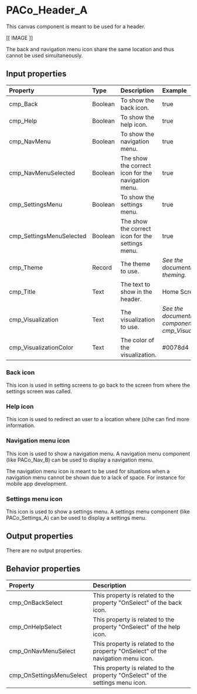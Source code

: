 # PACo_Header_A

This canvas component is meant to be used for a header.

[[ IMAGE ]]

The back and navigation menu icon share the same location and thus cannot be used simultaneously.

## **Input properties**

| Property | Type | Description | Example |
| :--- | :--- | :--- | :--- |
| cmp_Back | Boolean | To show the back icon. | true |
| cmp_Help | Boolean | To show the help icon. | true |
| cmp_NavMenu | Boolean | To show the navigation menu. | true |
| cmp_NavMenuSelected | Boolean | The show the correct icon for the navigation menu. | true |
| cmp_SettingsMenu | Boolean | To show the settings menu. | true |
| cmp_SettingsMenuSelected | Boolean | The show the correct icon for the settings menu. | true |
| cmp_Theme | Record | The theme to use. | *See the documention on theming.* |
| cmp_Title | Text | The text to show in the header. | Home Screen |
| cmp_Visualization | Text | The visualization to use. | *See the documention on the component cmp_Visualization_A.* |
| cmp_VisualizationColor | Text | The color of the visualization. | #0078d4 |

### Back icon
This icon is used in setting screens to go back to the screen from where the settings screen was called.

### Help icon
This icon is used to redirect an user to a location where (s)he can find more information.

### Navigation menu icon
This icon is used to show a navigation menu. A navigation menu component (like PACo_Nav_B) can be used to display a navigation menu.

The navigation menu icon is meant to be used for situations when a navigation menu cannot be shown due to a lack of space. For instance for mobile app development.

### Settings menu icon
This icon is used to show a settings menu. A settings menu component (like PACo_Settings_A) can be used to display a settings menu.

## **Output properties**

There are no output properties.

## **Behavior properties**

| Property | Description |
| :--- | :--- |
| cmp_OnBackSelect | This property is related to the property "OnSelect" of the back icon. |
| cmp_OnHelpSelect | This property is related to the property "OnSelect" of the help icon. |
| cmp_OnNavMenuSelect | This property is related to the property "OnSelect" of the navigation menu icon. |
| cmp_OnSettingsMenuSelect | This property is related to the property "OnSelect" of the settings menu icon. |
